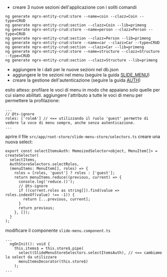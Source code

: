  - creare 3 nuove sezioni dell'applicazione con i soliti comandi
```
ng generate ngrx-entity-crud:store --name=coin --clazz=Coin --type=CRUD
ng generate ngrx-entity-crud:section --clazz=Coin --lib=primeng
ng generate ngrx-entity-crud:store --name=person --clazz=Person --type=CRUD
ng generate ngrx-entity-crud:section --clazz=Person --lib=primeng
ng generate ngrx-entity-crud:store --name=car --clazz=Car --type=CRUD
ng generate ngrx-entity-crud:section --clazz=Car --lib=primeng
ng generate ngrx-entity-crud:store --name=structure --clazz=Structure --type=CRUD
ng generate ngrx-entity-crud:section --clazz=Structure --lib=primeng
```
 - aggiungere le i dati per le nuove sezioni nel db.json
 - aggiungere le tre sezioni nel menu (seguire la guida [SLIDE_MENU](SLIDE_MENU.md))
 - creare la gestione dell'autenticazione (seguire la guida [AUTH](AUTH.md))

esito atteso: profilare le voci di menu in modo che appaiano solo quelle per cui siamo abilitati.
aggiungere l'attributo a tutte le voci di menu per permettere la profilazione:
```
...
// @ts-ignore  
roles: ['roleA'] // <== utilizzando il ruolo 'guest' permette di vedere la voce di menu sempre, anche senza autenticazione.
...
```
aprire il file `src/app/root-store/slide-menu-store/selectors.ts`
creare una nuova select:
```
export const selectItemsAuth: MemoizedSelector<object, MenuItem[]> = createSelector(
  selectItems,
  AuthStoreSelectors.selectRoles,
  (menuItems: MenuItem[], roles) => {
    roles = [roles, 'guest'] ? roles : ['guest'];
    return menuItems.reduce((previous, current) => {
      console.log('reduce.()');
      // @ts-ignore
      if ((current.roles as string[]).find(value => roles.indexOf(value) !== -1)) {
        return [...previous, current];
      }
      return previous;
    }, []);
  }
);
```

modificare il componente `slide-menu.component.ts`
```
...
  ngOnInit(): void {
    this.items$ = this.store$.pipe(
      select(SlideMenuStoreSelectors.selectItemsAuth), // <== cambiamo la select da utilizzare
      menuItemsDecorator(this.store$)
    );  
...
```

